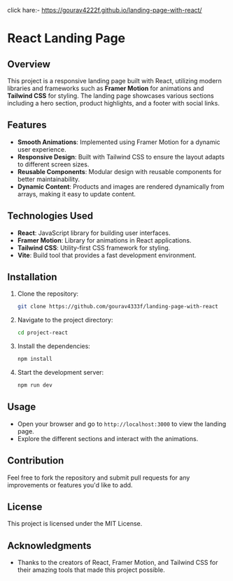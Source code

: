 click hare:- https://gourav4222f.github.io/landing-page-with-react/

# React Landing Page

## Overview

This project is a responsive landing page built with React, utilizing modern libraries and frameworks such as **Framer Motion** for animations and **Tailwind CSS** for styling. The landing page showcases various sections including a hero section, product highlights, and a footer with social links.

## Features

- **Smooth Animations**: Implemented using Framer Motion for a dynamic user experience.
- **Responsive Design**: Built with Tailwind CSS to ensure the layout adapts to different screen sizes.
- **Reusable Components**: Modular design with reusable components for better maintainability.
- **Dynamic Content**: Products and images are rendered dynamically from arrays, making it easy to update content.

## Technologies Used

- **React**: JavaScript library for building user interfaces.
- **Framer Motion**: Library for animations in React applications.
- **Tailwind CSS**: Utility-first CSS framework for styling.
- **Vite**: Build tool that provides a fast development environment.

## Installation

1. Clone the repository:
   ```bash
   git clone https://github.com/gourav4333f/landing-page-with-react
   ```
2. Navigate to the project directory:
   ```bash
   cd project-react
   ```
3. Install the dependencies:
   ```bash
   npm install
   ```
4. Start the development server:
   ```bash
   npm run dev
   ```

## Usage

- Open your browser and go to `http://localhost:3000` to view the landing page.
- Explore the different sections and interact with the animations.

## Contribution

Feel free to fork the repository and submit pull requests for any improvements or features you'd like to add.

## License

This project is licensed under the MIT License.

## Acknowledgments

- Thanks to the creators of React, Framer Motion, and Tailwind CSS for their amazing tools that made this project possible.

